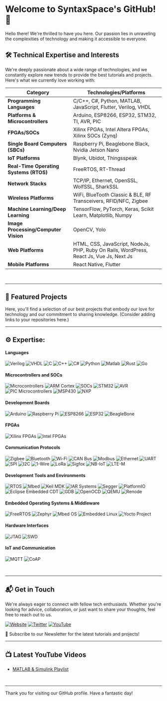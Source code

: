 # Welcome to SyntaxSpace's GitHub! 🚀

Hello there! We're thrilled to have you here. Our passion lies in unraveling the complexities of technology and making it accessible to everyone.

## 🛠 Technical Expertise and Interests

We're deeply passionate about a wide range of technologies, and we constantly explore new trends to provide the best tutorials and projects. Here's what we currently love working with:

| Category                    | Technologies/Platforms                                                                   |
|-----------------------------|----------------------------------------------------------------------------------        |
| **Programming Languages**   | C/C++, C#, Python, MATLAB, JavaScript, Flutter, Verilog, VHDL                            |
| **Platforms & Microcontrollers** | Arduino, ESP8266, ESP32, STM32, TI, AVR, PIC                                        |
| **FPGAs/SOCs**              | Xilinx FPGAs, Intel Altera FPGAs, Xilinx SOCs (Zynq)                                     |
| **Single Board Computers (SBCs)** | Raspberry Pi, Beaglebone Black, Nvidia Jetson Nano                                 |
| **IoT Platforms**           | Blynk, Ubidot, Thingsspeak                                                               |
| **Real-Time Operating Systems (RTOS)** | FreeRTOS, RT-Thread                                                           |
| **Network Stacks**          | TCP/IP, Ethernet, OpenSSL, WolfSSL, SharkSSL                                             |
| **Wireless Platforms**      | WiFi, BlueTooth Classic & BLE, RF Transceivers, RFID/NFC, Zigbee                         |
| **Machine Learning/Deep Learning** | TensorFlow, PyTorch, Keras, Scikit Learn, Matplotlib, Numpy                       |
| **Image Processing/Computer Vision** | OpenCV, Yolo                                                                    |
| **Web Platforms**           | HTML, CSS, JavaScript, NodeJs, PHP, Ruby On Rails, WordPress, React Js, Vue Js, Next Js  |
| **Mobile Platforms**        | React Native, Flutter                                                            |
<br />

---
  
## 🌟 Featured Projects

Here, you'll find a selection of our best projects that embody our love for technology and our commitment to sharing knowledge. (Consider adding links to your repositories here.)
<br />

---

## ⚙️ Expertise:

#### Languages

![Verilog](https://img.shields.io/badge/-Verilog-20C997?style=for-the-badge&logo=verilog)
![VHDL](https://img.shields.io/badge/-VHDL-CA005E?style=for-the-badge&logo=vhdl&logoColor=white)
![C](https://img.shields.io/badge/c-%2300599C.svg?style=for-the-badge&logo=c&logoColor=white) 
![C++](https://img.shields.io/badge/c++-%2300599C.svg?style=for-the-badge&logo=c%2B%2B&logoColor=white)
![C#](https://img.shields.io/badge/c%23-%23239120.svg?style=for-the-badge&logo=c-sharp&logoColor=white)
![Python](https://img.shields.io/badge/python-3670A0?style=for-the-badge&logo=python&logoColor=ffdd54) 
![Matlab](https://img.shields.io/badge/-Matlab-0076A8?style=for-the-badge&logo=matlab&logoColor=white)
![Rust](https://img.shields.io/badge/-Rust-000000?style=for-the-badge&logo=rust)
![Go](https://img.shields.io/badge/go-%2300ADD8.svg?style=for-the-badge&logo=go&logoColor=white) 

#### Microcontrollers and SOCs

![Microcontrollers](https://img.shields.io/badge/-Microcontrollers-6C5BAE?style=for-the-badge&logo=arduino&logoColor=white)
![ARM Cortex](https://img.shields.io/badge/-ARM_Cortex-A0081C?style=for-the-badge&logo=arm&logoColor=white)
![SOCs](https://img.shields.io/badge/-SOC-FF5700?style=for-the-badge&logo=raspberry-pi&logoColor=white)
![STM32](https://img.shields.io/badge/-STM32-03234B?style=for-the-badge&logo=stmicroelectronics&logoColor=white)
![AVR](https://img.shields.io/badge/-AVR-00979D?style=for-the-badge&logo=Atmel&logoColor=white)
![PIC Microcontrollers](https://img.shields.io/badge/-PIC-3D91A1?style=for-the-badge&logo=microchip&logoColor=white)
![MSP430](https://img.shields.io/badge/-MSP430-007A3D?style=for-the-badge&logo=Texas-Instruments&logoColor=white)
![NXP](https://img.shields.io/badge/-NXP-00489C?style=for-the-badge&logo=NXP&logoColor=white)


#### Development Boards

![Arduino](https://img.shields.io/badge/-Arduino-00979D?style=for-the-badge&logo=Arduino&logoColor=white)
![Raspberry Pi](https://img.shields.io/badge/-RaspberryPi-C51A4A?style=for-the-badge&logo=Raspberry-Pi)
![ESP8266](https://img.shields.io/badge/-ESP8266-000000?style=for-the-badge&logo=espressif&logoColor=white)
![ESP32](https://img.shields.io/badge/-ESP32-000000?style=for-the-badge&logo=espressif&logoColor=white)
![BeagleBone](https://img.shields.io/badge/-BeagleBone-4B1E3F?style=for-the-badge&logo=BeagleBoard&logoColor=white)

#### FPGAs

![Xilinx FPGAs](https://img.shields.io/badge/-FPGA-990000?style=for-the-badge&logo=xilinx&logoColor=white)
![Intel FPGAs](https://img.shields.io/badge/-FPGA-0071C5?style=for-the-badge&logo=intel&logoColor=white)

#### Communication Protocols

![Zigbee](https://img.shields.io/badge/-Zigbee-EB0443?style=for-the-badge&logo=zigbee&logoColor=white)
![Bluetooth](https://img.shields.io/badge/-Bluetooth-0082FC?style=for-the-badge&logo=bluetooth&logoColor=white)
![Wi-Fi](https://img.shields.io/badge/-WiFi-007AC9?style=for-the-badge&logo=Wi-Fi&logoColor=white)
![CAN Bus](https://img.shields.io/badge/-CAN_Bus-000000?style=for-the-badge&logo=CAN-Bus&logoColor=white)
![Modbus](https://img.shields.io/badge/-Modbus-000000?style=for-the-badge)
![Ethernet](https://img.shields.io/badge/-Ethernet-000000?style=for-the-badge&logo=Ethernet&logoColor=white)
![UART](https://img.shields.io/badge/-UART-000000?style=for-the-badge)
![SPI](https://img.shields.io/badge/-SPI-000000?style=for-the-badge)
![I2C](https://img.shields.io/badge/-I2C-000000?style=for-the-badge)
![1-Wire](https://img.shields.io/badge/-1_Wire-000000?style=for-the-badge)
![LoRa](https://img.shields.io/badge/-LoRa-000000?style=for-the-badge&logo=LoRa&logoColor=white)
![Sigfox](https://img.shields.io/badge/-Sigfox-000000?style=for-the-badge&logo=Sigfox&logoColor=white)
![NB-IoT](https://img.shields.io/badge/-NB_IoT-000000?style=for-the-badge&logo=NB-IoT&logoColor=white)
![LTE-M](https://img.shields.io/badge/-LTE_M-000000?style=for-the-badge&logo=LTE&logoColor=white)

#### Development Tools and Environments
![RTOS](https://img.shields.io/badge/-RTOS-000000?style=for-the-badge)
![Mbed](https://img.shields.io/badge/-Mbed-00A3E3?style=for-the-badge&logo=Arm&logoColor=white)
![Keil MDK](https://img.shields.io/badge/-Keil_MDK-E00000?style=for-the-badge&logo=Keil&logoColor=white)
![IAR Systems](https://img.shields.io/badge/-IAR_Systems-009926?style=for-the-badge&logo=IAR-Systems&logoColor=white)
![Segger](https://img.shields.io/badge/-Segger-000000?style=for-the-badge&logo=Segger&logoColor=white)
![PlatformIO](https://img.shields.io/badge/-PlatformIO-000000?style=for-the-badge&logo=PlatformIO&logoColor=white)
![Eclipse Embedded CDT](https://img.shields.io/badge/-Eclipse_Embedded_CDT-2C2255?style=for-the-badge&logo=Eclipse-IDE&logoColor=white)
![GDB](https://img.shields.io/badge/-GDB-000000?style=for-the-badge&logo=GDB&logoColor=white)
![OpenOCD](https://img.shields.io/badge/-OpenOCD-000000?style=for-the-badge&logo=OpenOCD&logoColor=white)
![QEMU](https://img.shields.io/badge/-QEMU-FF6600?style=for-the-badge&logo=QEMU&logoColor=white)
![Renode](https://img.shields.io/badge/-Renode-000000?style=for-the-badge)

#### Embedded Operating Systems & Middleware

![FreeRTOS](https://img.shields.io/badge/-FreeRTOS-000000?style=for-the-badge&logo=FreeRTOS&logoColor=white)
![Zephyr](https://img.shields.io/badge/-Zephyr-000000?style=for-the-badge&logo=Zephyr&logoColor=white)
![Mbed OS](https://img.shields.io/badge/-Mbed-00A3E3?style=for-the-badge&logo=Arm&logoColor=white)
![Embedded Linux](https://img.shields.io/badge/-Embedded_Linux-000000?style=for-the-badge&logo=Linux&logoColor=white)
![Yocto Project](https://img.shields.io/badge/-Yocto_Project-EF2D5E?style=for-the-badge&logo=Yocto-Project&logoColor=white)

#### Hardware Interfaces

![JTAG](https://img.shields.io/badge/-JTAG-000000?style=for-the-badge)
![SWD](https://img.shields.io/badge/-SWD-000000?style=for-the-badge)


#### IoT and Communication

![MQTT](https://img.shields.io/badge/-MQTT-000000?style=for-the-badge&logo=MQTT&logoColor=white)
![CoAP](https://img.shields.io/badge/-CoAP-000000?style=for-the-badge)

<!-- 
![LINUX](https://img.shields.io/badge/Linux-FCC624?style=for-the-badge&logo=linux&logoColor=black) 
![Java](https://img.shields.io/badge/java-E34F26?style=for-the-badge&logo=java&logoColor=white)
![JavaScript](https://img.shields.io/badge/javascript-%23323330.svg?style=for-the-badge&logo=javascript&logoColor=%23F7DF1E)
![TypeScript](https://img.shields.io/badge/typescript-%23007ACC.svg?style=for-the-badge&logo=typescript&logoColor=white)
![Kotlin](https://img.shields.io/badge/kotlin-%235849E6.svg?style=for-the-badge&logo=kotlin&logoColor=white)
![Swift](https://img.shields.io/badge/swift-F54A2A?style=for-the-badge&logo=swift&logoColor=white)
![Ruby](https://img.shields.io/badge/ruby-%23CC342D.svg?style=for-the-badge&logo=ruby&logoColor=white)
![PHP](https://img.shields.io/badge/php-%23777BB4.svg?style=for-the-badge&logo=php&logoColor=white)
![Node.js](https://img.shields.io/badge/node.js-339933?style=for-the-badge&logo=nodedotjs&logoColor=white)
![Docker](https://img.shields.io/badge/docker-%230db7ed.svg?style=for-the-badge&logo=docker&logoColor=white)
![Kubernetes](https://img.shields.io/badge/kubernetes-%23326CE5.svg?style=for-the-badge&logo=kubernetes&logoColor=white)
![AWS](https://img.shields.io/badge/AWS-232F3E?style=for-the-badge&logo=amazon-aws&logoColor=white)
![Azure](https://img.shields.io/badge/azure-%230072C6.svg?style=for-the-badge&logo=microsoftazure&logoColor=white)
![Google Cloud](https://img.shields.io/badge/Google%20Cloud-black?style=for-the-badge&logo=google-cloud)
![Git](https://img.shields.io/badge/git-F05032?style=for-the-badge&logo=git&logoColor=white)
![GitHub](https://img.shields.io/badge/github-%23121011.svg?style=for-the-badge&logo=github&logoColor=white)
![GitLab](https://img.shields.io/badge/gitlab-%23181717.svg?style=for-the-badge&logo=gitlab&logoColor=white)
![Bitbucket](https://img.shields.io/badge/bitbucket-%230047B3.svg?style=for-the-badge&logo=bitbucket&logoColor=white)
![JIRA](https://img.shields.io/badge/jira-%230A0FFF.svg?style=for-the-badge&logo=jira&logoColor=white)
![Confluence](https://img.shields.io/badge/confluence-%23172B4D.svg?style=for-the-badge&logo=confluence&logoColor=white)
![Ansible](https://img.shields.io/badge/ansible-%23EE0000.svg?style=for-the-badge&logo=ansible&logoColor=white)
![Terraform](https://img.shields.io/badge/terraform-%235835CC.svg?style=for-the-badge&logo=terraform&logoColor=white)
-->
<br />

---

## 📬 Get in Touch

We're always eager to connect with fellow tech enthusiasts. Whether you're looking for advice, collaboration, or just want to share your thoughts, feel free to reach out to us.

[![Website](https://img.shields.io/badge/Website-syntaxspace-1abc9c?style=for-the-badge&logo=web)](https://www.syntaxspace.com)
[![Twitter](https://img.shields.io/badge/Twitter-Follow-1da1f2?style=for-the-badge&logo=twitter)](https://twitter.com/SyntaxSpace016)
[![YouTube](https://img.shields.io/badge/YouTube-Subscribe-red?style=for-the-badge&logo=youtube)](https://www.youtube.com/channel/UCQiVcDpQaBsZ0WXm0lOa2gQ)

🔔 Subscribe to our Newsletter for the latest tutorials and projects!
<br />

---

## 📺 Latest YouTube Videos

<!-- YOUTUBE:START -->
- [MATLAB & Simulink Playlist](https://www.youtube.com/playlist?list=PLeDkamI5Ny0Qs6ICiMB0hFxjG_cy-I16i)
<!-- YOUTUBE:END -->
<br />

---

Thank you for visiting our GitHub profile. Have a fantastic day!
<!-- Thank you for visiting our GitHub profile. We hope you find our projects inspiring and educational. -->



[website]: https://syntaxspace.com
[twitter]: https://twitter.com/SyntaxSpace016
[youtube-channel]: https://youtube.com/@HassaanS16
[linkedin]: https://linkedin.com/in/your_linkedin_profile
[matlab-and-simulink]: https://www.youtube.com/playlist?list=PLeDkamI5Ny0Qs6ICiMB0hFxjG_cy-I16i
